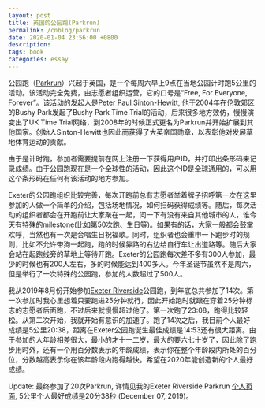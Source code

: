 ```yaml
---
layout: post
title: 英国的公园跑(Parkrun) 
permalink: /cnblog/parkrun
date: 2020-01-04 23:56:00 +0800
description: 
tags: book
categories: essay 
---
```


公园跑（[Parkrun](https://www.parkrun.org.uk/)）兴起于英国，是一个每周六早上9点在当地公园计时跑5公里的活动。该活动完全免费，由志愿者组织运营，它的口号是“Free, For Everyone, Forever”。该活动的发起人是[Peter Paul Sinton-Hewitt](https://en.wikipedia.org/wiki/Paul_Sinton-Hewitt), 他于2004年在伦敦郊区的Bushy Park发起了Bushy Park Time Trial的活动，后来很多地方效仿，慢慢演变出了UK Time Trial网络，到2008年的时候正式更名为Parkrun并开始扩展到其他国家。创始人Sinton-Hewitt也因此而获得了大英帝国勋章，以表彰他对发展草地体育运动的贡献。

由于是计时跑，参加者需要提前在网上注册一下获得用户ID，并打印出条形码来记录成绩。由于公园跑现在是一个全球性的活动，因此这个ID是全球通用的，可以用这个条形码在任何有该活动的地方参加。

Exeter的公园跑组织比较完善，每次开跑前总有志愿者举着牌子招呼第一次在这里参加的人做一个简单的介绍，包括场地情况，如何扫码获得成绩等。随后，每次活动的组织者都会在开跑前让大家聚在一起，问一下有没有来自其他城市的人，谁今天有特殊的milestone(比如第50次跑、生日等)。如果有的话，大家一般都会鼓掌欢呼，当然也有一次是合唱生日祝福歌。同时，组织者也会重申一下跑步时的规则，比如不允许带狗一起跑，跑的时候靠路的右边给自行车让出道路等。随后大家会站在起跑线旁的草地上等待开跑。Exeter的公园跑每次差不多有300人参加，最少的时候也有200人左右，多的时候能达到400多人。今年圣诞节虽然不是周六，但是举行了一次特殊的公园跑，参加的人数超过了500人。

我从2019年8月份开始参加[Exeter Riverside](https://www.parkrun.org.uk/exeterriverside/)公园跑，到年底总共参加了14次。第一次参加时我心里想着只要跑进25分钟就行，因此开始跑时就跟在穿着25分钟标志的志愿者后面跑，不过后来就慢慢超过他了。第一次跑了23:08，跑得比较轻松。从第二次开始，我就开始有意识的加速了。跑了14次之后，我目前个人最好成绩是5公里20:38，距离在Exeter公园跑诞生最佳成绩是14:53还有很大距离。由于参加的人年龄相差很大，最小的才十一二岁，最大的要六七十岁了，因此除了跑步用时外，还有一个用百分数表示的年龄成绩，表示你在整个年龄段内所处的百分位，分数越高表示你在该年龄段内跑得越快。希望在2020年能创造新的个人最好成绩。

Update: 最终参加了20次Parkrun, 详情见我的Exeter Riverside Parkrun [个人页面](https://www.parkrun.org.uk/exeterriverside/parkrunner/6089435/), 5公里个人最好成绩是20分38秒 (December 07, 2019)。

<!--
| Run Date | Run Number | Pos | Time | Grade | PB?|
| :--------: |:--: |:--:|:---: |:-----: |:--:|
| 22/02/2020 | 287 | 33 | 21:15| 60.71% |    |
| 08/02/2020 | 286 | 32 | 21:02| 61.33% |    | 
| 01/02/2020 | 285 | 42 | 21:22| 60.37% |    | 
| 25/01/2020 | 284 | 56 | 21:08| 61.04% |    | 
| 11/01/2020 | 283 | 32 | 20:54| 61.72% |    | 
| 04/01/2020 | 282 | 40 | 21:19| 60.52% |    | 
| 28/12/2019 | 281 | 34 | 21:16| 60.66% |    | 
| 21/12/2019 | 279 | 35 | 21:27| 60.14% |    | 
| 07/12/2019 | 277 | 35 | 20:38| 62.52% | PB |
| 30/11/2019 | 276 | 35 | 20:57| 61.58% |    | 
| 16/11/2019 | 274 | 32 | 20:53| 61.77% |    | 
| 02/11/2019 | 272 | 23 | 21:27| 60.14% |    | 
| 19/10/2019 | 270 | 47 | 20:55| 61.67% |    | 
| 05/10/2019 | 268 | 47 | 20:50| 61.92% | PB |
| 28/09/2019 | 267 | 50 | 21:01| 61.38% |    | 
| 21/09/2019 | 266 | 42 | 20:57| 61.58% | PB |
| 14/09/2019 | 265 | 45 | 21:06| 61.14% |    | 
| 31/08/2019 | 263 | 46 | 21:04| 61.23% | PB |
| 24/08/2019 | 262 | 54 | 21:38| 59.63% | PB |
| 17/08/2019 | 261 | 82 | 23:08| 55.76% |    | 
-->

